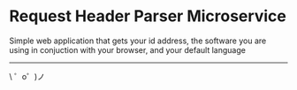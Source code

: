 Request Header Parser Microservice
=========================

Simple web application that gets your id address, the software you are using in conjuction with your browser, and your default language

-------------------

\ ゜o゜)ノ
